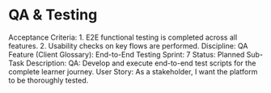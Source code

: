 # QA & Testing

Acceptance Criteria: 1. E2E functional testing is completed across all features. 2. Usability checks on key flows are performed.
Discipline: QA
Feature (Client Glossary): End-to-End Testing
Sprint: 7
Status: Planned
Sub-Task Description: QA: Develop and execute end-to-end test scripts for the complete learner journey.
User Story: As a stakeholder, I want the platform to be thoroughly tested.